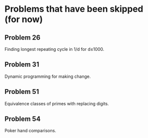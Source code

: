 # Problems that have been skipped (for now)

## Problem 26

Finding longest repeating cycle in 1/d for d≤1000.

## Problem 31

Dynamic programming for making change.

## Problem 51

Equivalence classes of primes with replacing digits.

## Problem 54

Poker hand comparisons.
